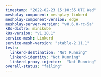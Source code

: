 ```yaml
---
timestamp: "2022-02-23 15:10:55 UTC Wed"
meshplay-component: meshplay-linkerd
meshplay-component-version: edge
meshplay-server-version: "v0.6.0-rc-5a"
k8s-distro: minikube
k8s-version: "v1.20.1"
service-mesh: Linkerd
service-mesh-version: "stable-2.11.1"
tests:
  linkerd-destination: "Not Running"
  linkerd-identity: "Not Running"
  linkerd-proxy-injector:  "Not Running"
overall-status: "failing"
---
```

